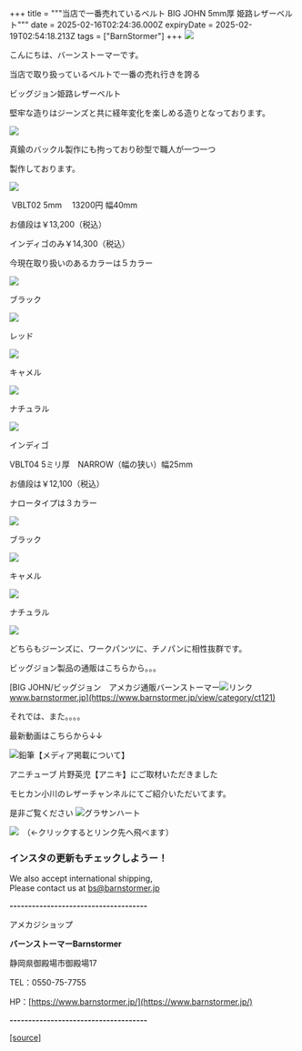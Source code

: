 +++
title = """当店で一番売れているベルト BIG JOHN 5mm厚 姫路レザーベルト"""
date = 2025-02-16T02:24:36.000Z
expiryDate = 2025-02-19T02:54:18.213Z
tags = ["BarnStormer"]
+++
[![](https://stat.ameba.jp/user_images/20231023/16/barnstormer-go/b2/03/p/o0420015015354743273.png)](https://ameblo.jp/barnstormer-go/entry-12825670498.html)

こんにちは、バーンストーマーです。

当店で取り扱っているベルトで一番の売れ行きを誇る

ビッグジョン姫路レザーベルト

堅牢な造りはジーンズと共に経年変化を楽しめる造りとなっております。

[![](https://stat.ameba.jp/user_images/20250117/18/barnstormer-go/1b/88/j/o0466070015534180769.jpg)](https://stat.ameba.jp/user_images/20250117/18/barnstormer-go/1b/88/j/o0466070015534180769.jpg)

真鍮のバックル製作にも拘っており砂型で職人が一つ一つ

製作しております。

[![](https://stat.ameba.jp/user_images/20250216/10/barnstormer-go/4f/85/p/o0896060815544783283.png)](https://stat.ameba.jp/user_images/20250216/10/barnstormer-go/4f/85/p/o0896060815544783283.png)

 VBLT02 5mm 　13200円 幅40mm

お値段は￥13,200（税込）

インディゴのみ￥14,300（税込）

今現在取り扱いのあるカラーは５カラー

[![](https://stat.ameba.jp/user_images/20250216/11/barnstormer-go/fe/54/j/o0466070015544791161.jpg)](https://stat.ameba.jp/user_images/20250216/11/barnstormer-go/fe/54/j/o0466070015544791161.jpg)

ブラック

[![](https://stat.ameba.jp/user_images/20250216/11/barnstormer-go/e5/0b/j/o0466070015544790603.jpg)](https://stat.ameba.jp/user_images/20250216/11/barnstormer-go/e5/0b/j/o0466070015544790603.jpg)

レッド

[![](https://stat.ameba.jp/user_images/20250216/11/barnstormer-go/ea/48/j/o0466070015544790604.jpg)](https://stat.ameba.jp/user_images/20250216/11/barnstormer-go/ea/48/j/o0466070015544790604.jpg)

キャメル

[![](https://stat.ameba.jp/user_images/20250216/11/barnstormer-go/65/13/j/o0466070015544790605.jpg)](https://stat.ameba.jp/user_images/20250216/11/barnstormer-go/65/13/j/o0466070015544790605.jpg)

ナチュラル

[![](https://stat.ameba.jp/user_images/20250216/11/barnstormer-go/d3/e6/j/o0466070015544790606.jpg)](https://stat.ameba.jp/user_images/20250216/11/barnstormer-go/d3/e6/j/o0466070015544790606.jpg)

インディゴ

VBLT04 5ミリ厚　NARROW（幅の狭い）幅25mm

お値段は￥12,100（税込）

ナロータイプは３カラー

[![](https://stat.ameba.jp/user_images/20250216/11/barnstormer-go/a5/8a/j/o0466070015544791930.jpg)](https://stat.ameba.jp/user_images/20250216/11/barnstormer-go/a5/8a/j/o0466070015544791930.jpg)

ブラック

[![](https://stat.ameba.jp/user_images/20250216/11/barnstormer-go/ef/5e/j/o0466070015544791932.jpg)](https://stat.ameba.jp/user_images/20250216/11/barnstormer-go/ef/5e/j/o0466070015544791932.jpg)

キャメル

[![](https://stat.ameba.jp/user_images/20250216/11/barnstormer-go/d9/36/j/o0466070015544791931.jpg)](https://stat.ameba.jp/user_images/20250216/11/barnstormer-go/d9/36/j/o0466070015544791931.jpg)

ナチュラル

[![](https://stat.ameba.jp/user_images/20250216/11/barnstormer-go/d9/36/j/o0466070015544791931.jpg)](https://stat.ameba.jp/user_images/20250216/11/barnstormer-go/d9/36/j/o0466070015544791931.jpg)

どちらもジーンズに、ワークパンツに、チノパンに相性抜群です。

ビッグジョン製品の通販はこちらから。。。

[BIG JOHN/ビッグジョン　アメカジ通販バーンストーマー![リンク](https://c.stat100.ameba.jp/ameblo/symbols/v3.20.0/svg/gray/editor_link.svg)www.barnstormer.jp](https://www.barnstormer.jp/view/category/ct121)

それでは、また。。。。

最新動画はこちらから↓↓

![鉛筆](https://stat100.ameba.jp/blog/ucs/img/char/char3/519.png)【メディア掲載について】

アニチューブ 片野英児【アニキ】にご取材いただきました

モヒカン小川のレザーチャンネルにてご紹介いただいてます。

是非ご覧ください ![グラサンハート](https://stat100.ameba.jp/blog/ucs/img/char/char3/148.png)

[![](https://stat.ameba.jp/user_images/20230412/16/barnstormer-go/6a/23/p/o0108010815269242493.png)](https://www.instagram.com/barnstormer_daily/)　（←クリックするとリンク先へ飛べます）

### インスタの更新もチェックしようー！

We also accept international shipping,  
Please contact us at bs@barnstormer.jp

**\-------------------------------------**

アメカジショップ

**バーンストーマーBarnstormer**

静岡県御殿場市御殿場17

TEL：0550-75-7755

HP：[https://www.barnstormer.jp/](https://www.barnstormer.jp/)

**\-------------------------------------**

[[source]](https://ameblo.jp/barnstormer-go/entry-12886625205.html)
